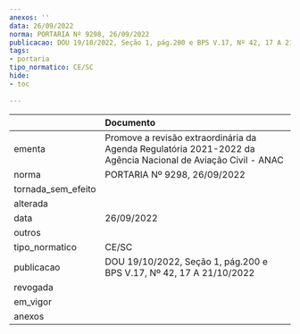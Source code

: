 ```yaml
---
anexos: ''
data: 26/09/2022
norma: PORTARIA Nº 9298, 26/09/2022
publicacao: DOU 19/10/2022, Seção 1, pág.200 e BPS V.17, Nº 42, 17 A 21/10/2022
tags:
- portaria
tipo_normatico: CE/SC
hide: 
- toc 
 
---
```


|                    | Documento                                                                                                    |
|:-------------------|:-------------------------------------------------------------------------------------------------------------|
| ementa             | Promove a revisão extraordinária da Agenda Regulatória 2021-2022 da Agência Nacional de Aviação Civil - ANAC |
| norma              | PORTARIA Nº 9298, 26/09/2022                                                                                 |
| tornada_sem_efeito |                                                                                                              |
| alterada           |                                                                                                              |
| data               | 26/09/2022                                                                                                   |
| outros             |                                                                                                              |
| tipo_normatico     | CE/SC                                                                                                        |
| publicacao         | DOU 19/10/2022, Seção 1, pág.200 e BPS V.17, Nº 42, 17 A 21/10/2022                                          |
| revogada           |                                                                                                              |
| em_vigor           |                                                                                                              |
| anexos             |                                                                                                              |